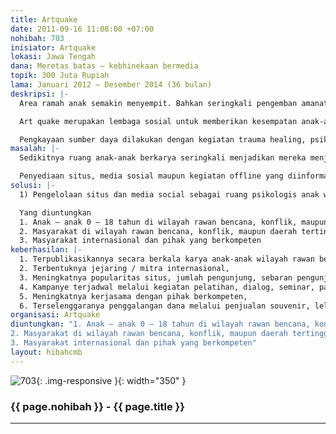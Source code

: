```yaml
---
title: Artquake
date: 2011-09-16 11:08:00 +07:00
nohibah: 703
inisiator: Artquake
lokasi: Jawa Tengah
dana: Meretas batas – kebhinekaan bermedia
topik: 300 Juta Rupiah
lama: Januari 2012 – Desember 2014 (36 bulan)
deskripsi: |-
  Area ramah anak semakin menyempit. Bahkan seringkali pengemban amanat rakyat dengan sadar menghilangkan area ramah anak demi pembangunan fisik. Demikian pula yang terjadi di wilayah rawan bencana, konflik, maupun daerah tertinggal.

  Art quake merupakan lembaga sosial untuk memberikan kesempatan anak-anak di wilayah tersebut di atas untuk berkarya melalui media yang ditampilkan dalam situs maupun media social yang lain sebagai bentuk penyembuhan trauma yang mereka alami dan sarana pembelajaran masyarakat maupun pihak yang berkompeten.

  Pengkayaan sumber daya dilakukan dengan kegiatan trauma healing, psikososial, serta pelatihan pada wilayah yang dimaksud secara partisipatoris.
masalah: |-
  Sedikitnya ruang anak-anak berkarya seringkali menjadikan mereka menjadi kaum yang terpinggirkan karena tidak mendapatkan media yang sesuai untuk menceritakan pengalaman hidupnya di wilayah rawan bencana, konflik, maupun daerah tertinggal.

  Penyediaan situs, media sosial maupun kegiatan offline yang diinformasikan lebih luas dapat menjembatani anak-anak tersebut mendapatkan perhatian yang sesuai dan juga sebagai dokumentasi dan bahan pembelajaran masyarakat maupun pihak yang berkompeten dalam penanganan bencana, konflik, maupun daerah tertinggal sesuai kebutuhan dan karakter local.
solusi: |-
  1) Pengelolaan situs dan media social sebagai ruang psikologis anak wilayah rawan bencana, konflik serta media kampanye solidaritas dan empati; 2) Kegiatan psikososial dan trauma healing untuk anak wilayah rawan bencana, konflik; 3) Pengembangan dan peningkatan kapasitas komunitas tanggap bencana wilayah rawan bencana, konflik, maupun daerah tertinggal melalui diskusi, pelatihan, dan kegiatan bersama; 4) Kampanye melalui kegiatan pelatihan, dialog, seminar, pameran, lelang karya, penyebaran poster, dll; 5) Menjalin kerjasama dengan pihak-pihak yang mempunyai kepedulian,

  Yang diuntungkan
  1. Anak – anak 0 – 18 tahun di wilayah rawan bencana, konflik, maupun daerah tertinggal di Indonesia maupun negara lain;
  2. Masyarakat di wilayah rawan bencana, konflik, maupun daerah tertinggal di Indonesia maupun negara lain;
  3. Masyarakat internasional dan pihak yang berkompeten
keberhasilan: |-
  1. Terpublikasikannya secara berkala karya anak-anak wilayah rawan bencana, konfilik, maupun daerah tertinggal dari berbagai belahan dunia (international) melalui situs maupun sosial media yang lain (bilingual: Indonesia dan Inggris),
  2. Terbentuknya jejaring / mitra internasional,
  3. Meningkatnya popularitas situs, jumlah pengunjung, sebaran pengunjung, dan respon masyarakat yang (dipantau melalui situs www.alexa.com, Cpanel, dan Google Analytics)
  4. Kampanye terjadwal melalui kegiatan pelatihan, dialog, seminar, pameran, penyebaran poster, dll,
  5. Meningkatnya kerjasama dengan pihak berkompeten,
  6. Terselenggaranya penggalangan dana melalui penjualan souvenir, lelang karya, dll
organisasi: Artquake
diuntungkan: "1. Anak – anak 0 – 18 tahun di wilayah rawan bencana, konflik, maupun daerah tertinggal di Indonesia maupun negara lain,
2. Masyarakat di wilayah rawan bencana, konflik, maupun daerah tertinggal di Indonesia maupun negara lain,
3. Masyarakat internasional dan pihak yang berkompeten"
layout: hibahcmb
---
```


![703](/static/img/hibahcmb/703.png){: .img-responsive }{: width="350" }

### {{ page.nohibah }} - {{ page.title }}

---
